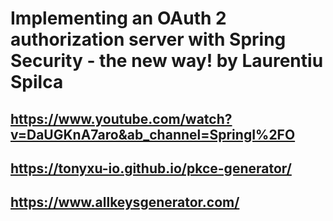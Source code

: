# Implementing an OAuth 2 authorization server with Spring Security - the new way! by Laurentiu Spilca
## https://www.youtube.com/watch?v=DaUGKnA7aro&ab_channel=SpringI%2FO
## https://tonyxu-io.github.io/pkce-generator/
## https://www.allkeysgenerator.com/